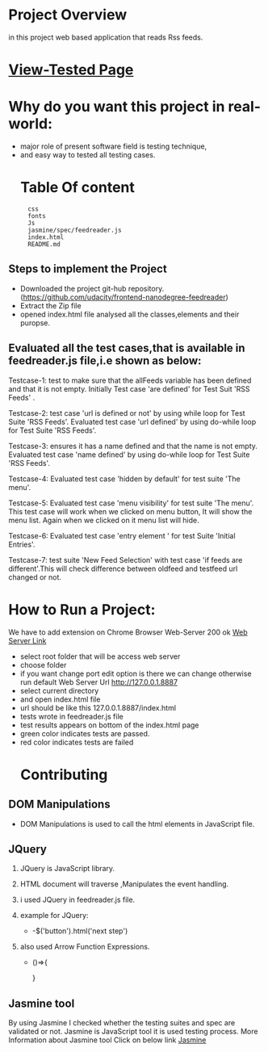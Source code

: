 # Project Overview

  in this project web based application that reads Rss feeds.
 # [View-Tested Page](https://swamykankipati.github.io/Front-End-Nano-Degree-Project-Feedreader/index.html)

# Why do you want this project in real-world:

-   major role of present software field is testing technique,
-   and easy way to tested all testing cases.
    # Table Of content
          css
          fonts
          Js
          jasmine/spec/feedreader.js
          index.html
          README.md

## Steps to implement the Project

-   Downloaded the project git-hub repository.(<https://github.com/udacity/frontend-nanodegree-feedreader>)
-   Extract the Zip file
-   opened index.html file analysed all the classes,elements and their puropse.

## Evaluated all the test cases,that is available in feedreader.js file,i.e shown as below:

   Testcase-1: test to make sure that the allFeeds variable has been defined and that it is not empty.
     Initially  Test case 'are defined' for  Test Suit 'RSS Feeds' .

   Testcase-2: test case 'url is defined or not' by using while loop  for Test Suite 'RSS Feeds'.
              Evaluated test case 'url defined' by using do-while loop for Test Suite 'RSS Feeds'.

   Testcase-3: ensures it has a name defined and that the name is not empty.
         Evaluated test case 'name defined' by using do-while loop for Test Suite 'RSS Feeds'.

   Testcase-4: Evaluated test case 'hidden by default' for test suite 'The menu'.

   Testcase-5: Evaluated test case 'menu visibility' for test suite 'The menu'. This test case will work when we clicked on menu button, It will show the menu list. Again when we clicked on it menu list will hide.

   Testcase-6: Evaluated test case 'entry element ' for test Suite 'Initial Entries'.

   Testcase-7:  test suite 'New Feed Selection' with test case 'if feeds are different'.This will check difference between oldfeed and testfeed url changed or not.

# How to Run a Project:

 We have to add extension on Chrome Browser Web-Server 200 ok
 [Web Server Link](https://github.com/kzahel/web-server-chrome)

-   select root folder that will be access web server
-   choose folder
-   if you want change port edit option is there  we can change otherwise run default Web Server Url <http://127.0.0.1.8887>
-   select current directory
-   and open index.html file
-   url should be like this 127.0.0.1.8887/index.html
-   tests wrote in feedreader.js file
-   test results appears on bottom of the index.html page
-   green color indicates tests are passed.
-   red color indicates tests are failed
    # Contributing

## DOM Manipulations

-   DOM Manipulations is used to call the html elements in JavaScript file.
## JQuery

1.  JQuery is JavaScript library.
2.  HTML document will  traverse ,Manipulates the  event handling.
3.  i used JQuery in feedreader.js file.
4.  example for JQuery:
    -   \-$('button').html('next step')
5.  also used Arrow Function Expressions.

    -   ()=>{

        }

## Jasmine tool

  By using Jasmine I checked whether the testing suites and spec are validated or not.
  Jasmine is JavaScript tool it is used testing process.
More Information about Jasmine tool Click on below link
 [Jasmine](https://jasmine.github.io/)
